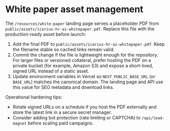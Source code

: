 # White paper asset management

The `/resources/white-paper` landing page serves a placeholder PDF from `public/assets/icarius-hr-ai-whitepaper.pdf`. Replace this file with the production-ready asset before launch:

1. Add the final PDF to `public/assets/icarius-hr-ai-whitepaper.pdf`. Keep the filename stable so cached links remain valid.
2. Commit the change if the file is lightweight enough for the repository. For larger files or versioned collateral, prefer hosting the PDF on a private bucket (for example, Amazon S3) and expose a short-lived, signed URL instead of a static asset.
3. Update environment variables in Vercel so `NEXT_PUBLIC_BASE_URL` (or `BASE_URL`) matches the canonical domain. The landing page and API use this value for SEO metadata and download links.

Operational hardening tips:

- Rotate signed URLs on a schedule if you host the PDF externally and store the latest link in a secure secret manager.
- Consider adding bot protection (rate limiting or CAPTCHA) to `/api/lead-magnet` before scaling paid campaigns.
